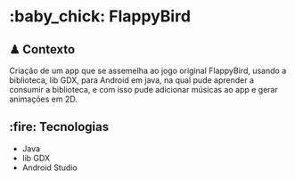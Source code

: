 <h1>:baby_chick: FlappyBird </h1>

<h2>♟ Contexto</h2>
Criação de um app que se assemelha ao jogo original FlappyBird, usando a biblioteca, lib GDX, para Android em java, na qual pude aprender a consumir a biblioteca, e com isso pude adicionar músicas ao app e gerar animações em 2D.

<h2>:fire: Tecnologias</h2>
<ul>
<li>Java</li>
<li>lib GDX</li>
<li>Android Studio</li>
</ul>
